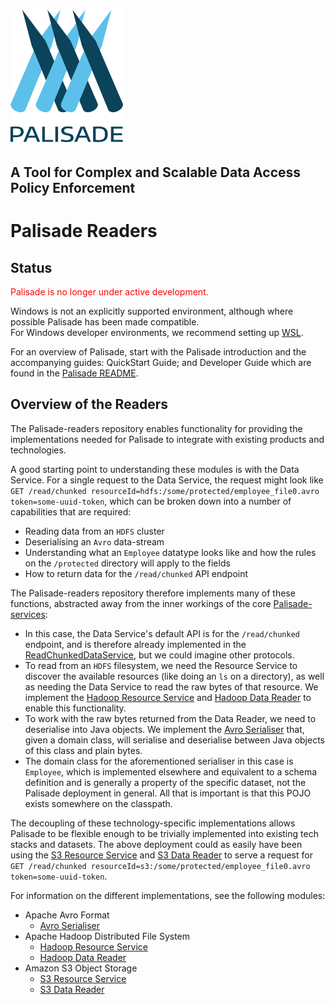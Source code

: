 <!---
Copyright 2018-2021 Crown Copyright

Licensed under the Apache License, Version 2.0 (the "License");
you may not use this file except in compliance with the License.
You may obtain a copy of the License at

  http://www.apache.org/licenses/LICENSE-2.0

Unless required by applicable law or agreed to in writing, software
distributed under the License is distributed on an "AS IS" BASIS,
WITHOUT WARRANTIES OR CONDITIONS OF ANY KIND, either express or implied.
See the License for the specific language governing permissions and
limitations under the License.
--->

# <img src="logos/logo.svg" width="180">

## A Tool for Complex and Scalable Data Access Policy Enforcement

# Palisade Readers

## Status
<span style="color:red">Palisade is no longer under active development.</span>

Windows is not an explicitly supported environment, although where possible Palisade has been made compatible.  
For Windows developer environments, we recommend setting up [WSL](https://docs.microsoft.com/en-us/windows/wsl/).

For an overview of Palisade, start with the Palisade introduction and the accompanying guides: QuickStart Guide; and Developer Guide which are found in the [Palisade README](https://github.com/gchq/Palisade/README.md).

## Overview of the Readers

The Palisade-readers repository enables functionality for providing the implementations needed for Palisade to integrate with existing products and technologies.

A good starting point to understanding these modules is with the Data Service.
For a single request to the Data Service, the request might look like `GET /read/chunked resourceId=hdfs:/some/protected/employee_file0.avro token=some-uuid-token`, which can be broken down into a number of capabilities that are required:
* Reading data from an `HDFS` cluster
* Deserialising an `Avro` data-stream
* Understanding what an `Employee` datatype looks like and how the rules on the `/protected` directory will apply to the fields
* How to return data for the `/read/chunked` API endpoint

The Palisade-readers repository therefore implements many of these functions, abstracted away from the inner workings of the core [Palisade-services](https://github.com/gchq/Palisade-services):
* In this case, the Data Service's default API is for the `/read/chunked` endpoint, and is therefore already implemented in the [ReadChunkedDataService](https://github.com/gchq/Palisade-services/blob/develop/data-service/src/main/java/uk/gov/gchq/palisade/service/data/service/ReadChunkedDataService.java), but we could imagine other protocols.
* To read from an `HDFS` filesystem, we need the Resource Service to discover the available resources (like doing an `ls` on a directory), as well as needing the Data Service to read the raw bytes of that resource.
  We implement the [Hadoop Resource Service](hadoop-resource-service) and [Hadoop Data Reader](hadoop-data-reader) to enable this functionality.
* To work with the raw bytes returned from the Data Reader, we need to deserialise into Java objects.
  We implement the [Avro Serialiser](avro-serialiser) that, given a domain class, will serialise and deserialise between Java objects of this class and plain bytes.
* The domain class for the aforementioned serialiser in this case is `Employee`, which is implemented elsewhere and equivalent to a schema definition and is generally a property of the specific dataset, not the Palisade deployment in general.
  All that is important is that this POJO exists somewhere on the classpath.

The decoupling of these technology-specific implementations allows Palisade to be flexible enough to be trivially implemented into existing tech stacks and datasets.
The above deployment could as easily have been using the [S3 Resource Service](s3-resource-service) and [S3 Data Reader](s3-data-reader) to serve a request for `GET /read/chunked resourceId=s3:/some/protected/employee_file0.avro token=some-uuid-token`.

For information on the different implementations, see the following modules:
- Apache Avro Format
    - [Avro Serialiser](avro-serialiser/README.md)
- Apache Hadoop Distributed File System
    - [Hadoop Resource Service](hadoop-resource-service/README.md)
    - [Hadoop Data Reader](hadoop-data-reader/README.md)
- Amazon S3 Object Storage
    - [S3 Resource Service](s3-resource-service/README.md)
    - [S3 Data Reader](s3-data-reader/README.md)
